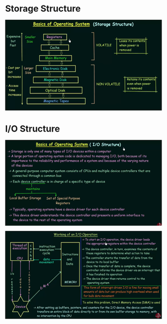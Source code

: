 # Storage Structure

![img_9.png](img_9.png)

# I/O Structure

![img_7.png](img_7.png)

![img_8.png](img_8.png)


